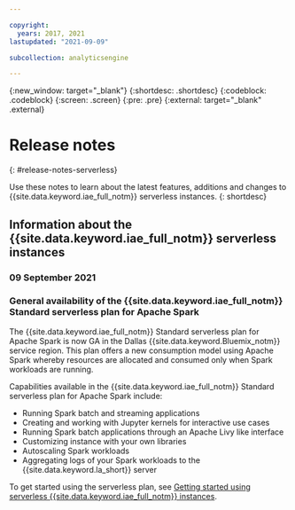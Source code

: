 ```yaml
---

copyright:
  years: 2017, 2021
lastupdated: "2021-09-09"

subcollection: analyticsengine

---
```


<!-- Attribute definitions -->
{:new_window: target="_blank"}
{:shortdesc: .shortdesc}
{:codeblock: .codeblock}
{:screen: .screen}
{:pre: .pre}
{:external: target="_blank" .external}

# Release notes
{: #release-notes-serverless}

Use these notes to learn about the latest features, additions and changes to {{site.data.keyword.iae_full_notm}} serverless instances.
{: shortdesc}

## Information about the {{site.data.keyword.iae_full_notm}} serverless instances

### 09 September 2021

### General availability of the {{site.data.keyword.iae_full_notm}} Standard serverless plan for Apache Spark

The {{site.data.keyword.iae_full_notm}} Standard serverless plan for Apache Spark is now GA in the Dallas {{site.data.keyword.Bluemix_notm}} service region. This plan offers a new consumption model using Apache Spark whereby resources are allocated and consumed only when Spark workloads are running.

Capabilities available in the {{site.data.keyword.iae_full_notm}} Standard serverless plan for Apache Spark include:
- Running Spark batch and streaming applications
-	Creating and working with Jupyter kernels for interactive use cases
- Running Spark batch applications through an Apache Livy like interface
- Customizing instance with your own libraries
- Autoscaling Spark workloads
-	Aggregating logs of your Spark workloads to the {{site.data.keyword.la_short}}  server

To get started using the serverless plan, see [Getting started using serverless {{site.data.keyword.iae_full_notm}} instances](/docs/AnalyticsEngine?topic=AnalyticsEngine-getting-started).

<!--
## 10 May 2021

The beta version of the IBM Analytics Engine serverless plan is now available for invited users behind an allowlist.

See Overview of IBM Analytics Engine serverless instances.

### 25 November 2020

The closed beta of the {{site.data.keyword.iae_full_notm}} serverless plan has been released with the following capabilities:
- Provision an instance of the `standard-serverless-spark` plan
- Customize the instance with specific Spark configurations and custom library sets
- Manage access to instances through IBM Cloud IAM roles
- Submit and track Spark applications
-	Cancel a Spark application
- Delete a service instance

See [Overview of IBM Analytics Engine serverless instances](/docs/AnalyticsEngine?topic=AnalyticsEngine-getting-started).
-->
